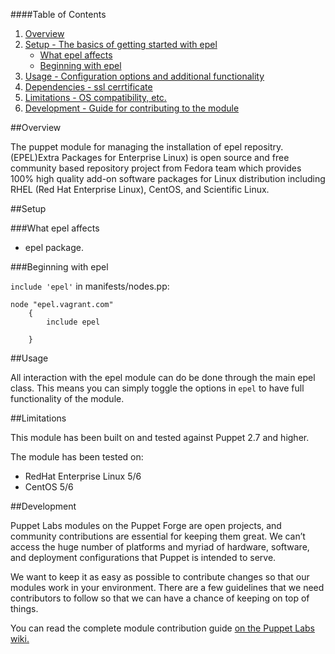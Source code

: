 
####Table of Contents

1. [Overview](#overview)
2. [Setup - The basics of getting started with epel](#setup)
    * [What epel affects](#what-epel-affects)
    * [Beginning with epel](#beginning-with-epel)
4. [Usage - Configuration options and additional functionality](#usage)
5. [Dependencies - ssl cerrtificate ](#Dependencies)
6. [Limitations - OS compatibility, etc.](#limitations)
7. [Development - Guide for contributing to the module](#development)

##Overview

The puppet module for managing the installation of epel repositry.(EPEL)Extra Packages for Enterprise Linux) 
is open source and free community based repository project from Fedora team which provides 100% high 
quality add-on software packages for Linux distribution including RHEL (Red Hat Enterprise Linux), 
CentOS, and Scientific Linux.


##Setup

###What epel affects

* epel package.


###Beginning with epel

`include 'epel'` in manifests/nodes.pp:

```puppet
node "epel.vagrant.com" 
    {
        include epel 
   		
    }
```

##Usage

All interaction with the epel module can do be done through the main epel class.
This means you can simply toggle the options in `epel` to have full functionality of the module.



##Limitations

This module has been built on and tested against Puppet 2.7 and higher.

The module has been tested on:

* RedHat Enterprise Linux 5/6
* CentOS 5/6


##Development

Puppet Labs modules on the Puppet Forge are open projects, and community
contributions are essential for keeping them great. We can’t access the
huge number of platforms and myriad of hardware, software, and deployment
configurations that Puppet is intended to serve.

We want to keep it as easy as possible to contribute changes so that our
modules work in your environment. There are a few guidelines that we need
contributors to follow so that we can have a chance of keeping on top of things.

You can read the complete module contribution guide [on the Puppet Labs wiki.](http://projects.puppetlabs.com/projects/module-site/wiki/Module_contributing)



